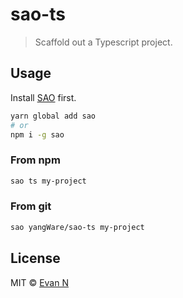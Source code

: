 # sao-ts

> Scaffold out a Typescript project.

## Usage

Install [SAO](https://github.com/saojs/sao) first.

```bash
yarn global add sao
# or
npm i -g sao
```

### From npm

```bash
sao ts my-project
```

### From git

```bash
sao yangWare/sao-ts my-project
```

## License

MIT &copy; [Evan N](https://procolla.com)

